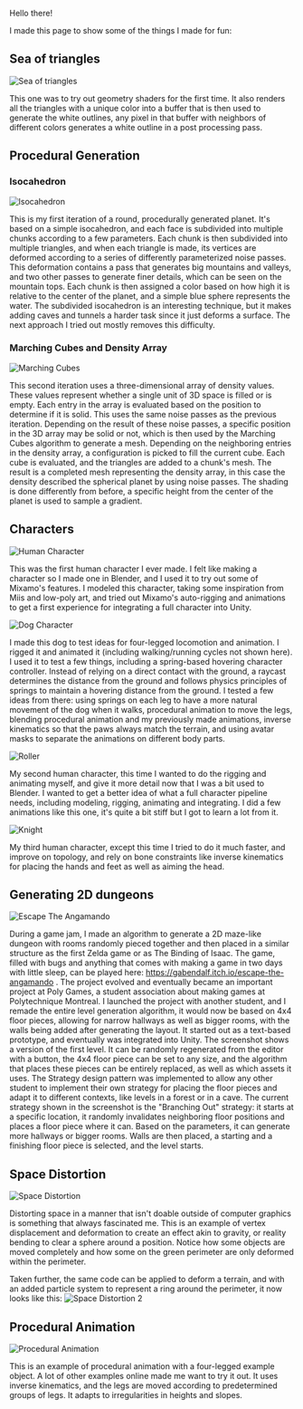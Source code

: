 Hello there!

I made this page to show some of the things I made for fun:

## Sea of triangles
![Sea of triangles](https://github.com/gabrielpaquette98/Samples/blob/main/assets/DigitalSea.gif)

This one was to try out geometry shaders for the first time. It also renders all the triangles with a unique color into a buffer that is then used to generate the white outlines, any pixel in that buffer with neighbors of different colors generates a white outline in a post processing pass. 


## Procedural Generation

### Isocahedron
![Isocahedron](https://github.com/gabrielpaquette98/Samples/blob/main/assets/IsocahedronV1.gif)

This is my first iteration of a round, procedurally generated planet. It's based on a simple isocahedron, and each face is subdivided into multiple chunks according to a few parameters. Each chunk is then subdivided into multiple triangles, and when each triangle is made, its vertices are deformed according to a series of differently parameterized noise passes. This deformation contains a pass that generates big mountains and valleys, and two other passes to generate finer details, which can be seen on the mountain tops. Each chunk is then assigned a color based on how high it is relative to the center of the planet, and a simple blue sphere represents the water. The subdivided isocahedron is an interesting technique, but it makes adding caves and tunnels a harder task since it just deforms a surface. The next approach I tried out mostly removes this difficulty.

### Marching Cubes and Density Array
![Marching Cubes](https://github.com/gabrielpaquette98/Samples/blob/main/assets/ShadedMarchingCubes.gif)

This second iteration uses a three-dimensional array of density values. These values represent whether a single unit of 3D space is filled or is empty. Each entry in the array is evaluated based on the position to determine if it is solid. This uses the same noise passes as the previous iteration. Depending on the result of these noise passes, a specific position in the 3D array may be solid or not, which is then used by the Marching Cubes algorithm to generate a mesh. Depending on the neighboring entries in the density array, a configuration is picked to fill the current cube. Each cube is evaluated, and the triangles are added to a chunk's mesh. The result is a completed mesh representing the density array, in this case the density described the spherical planet by using noise passes. The shading is done differently from before, a specific height from the center of the planet is used to sample a gradient.


## Characters
![Human Character](https://github.com/gabrielpaquette98/Samples/blob/main/assets/CharacterA.gif)

This was the first human character I ever made. I felt like making a character so I made one in Blender, and I used it to try out some of Mixamo's features. I modeled this character, taking some inspiration from Miis and low-poly art, and tried out Mixamo's auto-rigging and animations to get a first experience for integrating a full character into Unity.   

![Dog Character](https://github.com/gabrielpaquette98/Samples/blob/main/assets/Dog.gif)

I made this dog to test ideas for four-legged locomotion and animation. I rigged it and animated it (including walking/running cycles not shown here). I used it to test a few things, including a spring-based hovering character controller. Instead of relying on a direct contact with the ground, a raycast determines the distance from the ground and follows physics principles of springs to maintain a hovering distance from the ground. I tested a few ideas from there: using springs on each leg to have a more natural movement of the dog when it walks, procedural animation to move the legs, blending procedural animation and my previously made animations, inverse kinematics so that the paws always match the terrain, and using avatar masks to separate the animations on different body parts.

![Roller](https://github.com/gabrielpaquette98/Samples/blob/main/assets/Roller.gif)

My second human character, this time I wanted to do the rigging and animating myself, and give it more detail now that I was a bit used to Blender. I wanted to get a better idea of what a full character pipeline needs, including modeling, rigging, animating and integrating. I did a few animations like this one, it's quite a bit stiff but I got to learn a lot from it. 

![Knight](https://github.com/gabrielpaquette98/Samples/blob/main/assets/Knight.gif)

My third human character, except this time I tried to do it much faster, and improve on topology, and rely on bone constraints like inverse kinematics for placing the hands and feet as well as aiming the head.  


## Generating 2D dungeons

![Escape The Angamando](https://github.com/gabrielpaquette98/Samples/blob/main/assets/EscapeTheAngamando.png)

During a game jam, I made an algorithm to generate a 2D maze-like dungeon with rooms randomly pieced together and then placed in a similar structure as the first Zelda game or as The Binding of Isaac. The game, filled with bugs and anything that comes with making a game in two days with little sleep, can be played here: https://gabendalf.itch.io/escape-the-angamando . The project evolved and eventually became an important project at Poly Games, a student association about making games at Polytechnique Montreal. I launched the project with another student, and I remade the entire level generation algorithm, it would now be based on 4x4 floor pieces, allowing for narrow hallways as well as bigger rooms, with the walls being added after generating the layout. It started out as a text-based prototype, and eventually was integrated into Unity. The screenshot shows a version of the first level. It can be randomly regenerated from the editor with a button, the 4x4 floor piece can be set to any size, and the algorithm that places these pieces can be entirely replaced, as well as which assets it uses. The Strategy design pattern was implemented to allow any other student to implement their own strategy for placing the floor pieces and adapt it to different contexts, like levels in a forest or in a cave. The current strategy shown in the screenshot is the "Branching Out" strategy: it starts at a specific location, it randomly invalidates neighboring floor positions and places a floor piece where it can. Based on the parameters, it can generate more hallways or bigger rooms. Walls are then placed, a starting and a finishing floor piece is selected, and the level starts.


## Space Distortion
![Space Distortion](https://github.com/gabrielpaquette98/Samples/blob/main/assets/SpaceDistortion.gif)

Distorting space in a manner that isn't doable outside of computer graphics is something that always fascinated me. This is an example of vertex displacement and deformation to create an effect akin to gravity, or reality bending to clear a sphere around a position. Notice how some objects are moved completely and how some on the green perimeter are only deformed within the perimeter. 

Taken further, the same code can be applied to deform a terrain, and with an added particle system to represent a ring around the perimeter, it now looks like this:
![Space Distortion 2](https://github.com/gabrielpaquette98/Samples/blob/main/assets/SpaceDistortion2.gif)


## Procedural Animation
![Procedural Animation](https://github.com/gabrielpaquette98/Samples/blob/main/assets/ProceduralAnimation.gif)

This is an example of procedural animation with a four-legged example object. A lot of other examples online made me want to try it out. It uses inverse kinematics, and the legs are moved according to predetermined groups of legs. It adapts to irregularities in heights and slopes. 

